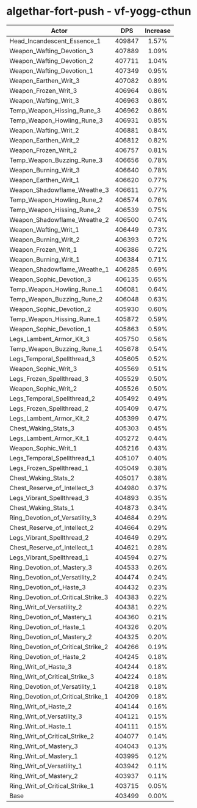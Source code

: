 # algethar-fort-push - vf-yogg-cthun
| Actor | DPS | Increase |
|---|:---:|:---:|
|Head_Incandescent_Essence_1|409847|1.57%|
|Weapon_Wafting_Devotion_3|407889|1.09%|
|Weapon_Wafting_Devotion_2|407711|1.04%|
|Weapon_Wafting_Devotion_1|407349|0.95%|
|Weapon_Earthen_Writ_3|407082|0.89%|
|Weapon_Frozen_Writ_3|406964|0.86%|
|Weapon_Wafting_Writ_3|406963|0.86%|
|Temp_Weapon_Hissing_Rune_3|406962|0.86%|
|Temp_Weapon_Howling_Rune_3|406931|0.85%|
|Weapon_Wafting_Writ_2|406881|0.84%|
|Weapon_Earthen_Writ_2|406812|0.82%|
|Weapon_Frozen_Writ_2|406757|0.81%|
|Temp_Weapon_Buzzing_Rune_3|406656|0.78%|
|Weapon_Burning_Writ_3|406640|0.78%|
|Weapon_Earthen_Writ_1|406620|0.77%|
|Weapon_Shadowflame_Wreathe_3|406611|0.77%|
|Temp_Weapon_Howling_Rune_2|406574|0.76%|
|Temp_Weapon_Hissing_Rune_2|406539|0.75%|
|Weapon_Shadowflame_Wreathe_2|406500|0.74%|
|Weapon_Wafting_Writ_1|406449|0.73%|
|Weapon_Burning_Writ_2|406393|0.72%|
|Weapon_Frozen_Writ_1|406386|0.72%|
|Weapon_Burning_Writ_1|406384|0.71%|
|Weapon_Shadowflame_Wreathe_1|406285|0.69%|
|Weapon_Sophic_Devotion_3|406135|0.65%|
|Temp_Weapon_Howling_Rune_1|406081|0.64%|
|Temp_Weapon_Buzzing_Rune_2|406048|0.63%|
|Weapon_Sophic_Devotion_2|405930|0.60%|
|Temp_Weapon_Hissing_Rune_1|405872|0.59%|
|Weapon_Sophic_Devotion_1|405863|0.59%|
|Legs_Lambent_Armor_Kit_3|405750|0.56%|
|Temp_Weapon_Buzzing_Rune_1|405678|0.54%|
|Legs_Temporal_Spellthread_3|405605|0.52%|
|Weapon_Sophic_Writ_3|405569|0.51%|
|Legs_Frozen_Spellthread_3|405529|0.50%|
|Weapon_Sophic_Writ_2|405526|0.50%|
|Legs_Temporal_Spellthread_2|405492|0.49%|
|Legs_Frozen_Spellthread_2|405409|0.47%|
|Legs_Lambent_Armor_Kit_2|405399|0.47%|
|Chest_Waking_Stats_3|405303|0.45%|
|Legs_Lambent_Armor_Kit_1|405272|0.44%|
|Weapon_Sophic_Writ_1|405216|0.43%|
|Legs_Temporal_Spellthread_1|405107|0.40%|
|Legs_Frozen_Spellthread_1|405049|0.38%|
|Chest_Waking_Stats_2|405017|0.38%|
|Chest_Reserve_of_Intellect_3|404980|0.37%|
|Legs_Vibrant_Spellthread_3|404893|0.35%|
|Chest_Waking_Stats_1|404873|0.34%|
|Ring_Devotion_of_Versatility_3|404684|0.29%|
|Chest_Reserve_of_Intellect_2|404664|0.29%|
|Legs_Vibrant_Spellthread_2|404649|0.29%|
|Chest_Reserve_of_Intellect_1|404621|0.28%|
|Legs_Vibrant_Spellthread_1|404594|0.27%|
|Ring_Devotion_of_Mastery_3|404533|0.26%|
|Ring_Devotion_of_Versatility_2|404474|0.24%|
|Ring_Devotion_of_Haste_3|404432|0.23%|
|Ring_Devotion_of_Critical_Strike_3|404383|0.22%|
|Ring_Writ_of_Versatility_2|404381|0.22%|
|Ring_Devotion_of_Mastery_1|404360|0.21%|
|Ring_Devotion_of_Haste_1|404326|0.20%|
|Ring_Devotion_of_Mastery_2|404325|0.20%|
|Ring_Devotion_of_Critical_Strike_2|404266|0.19%|
|Ring_Devotion_of_Haste_2|404245|0.18%|
|Ring_Writ_of_Haste_3|404244|0.18%|
|Ring_Writ_of_Critical_Strike_3|404224|0.18%|
|Ring_Devotion_of_Versatility_1|404218|0.18%|
|Ring_Devotion_of_Critical_Strike_1|404209|0.18%|
|Ring_Writ_of_Haste_2|404144|0.16%|
|Ring_Writ_of_Versatility_3|404121|0.15%|
|Ring_Writ_of_Haste_1|404111|0.15%|
|Ring_Writ_of_Critical_Strike_2|404077|0.14%|
|Ring_Writ_of_Mastery_3|404043|0.13%|
|Ring_Writ_of_Mastery_1|403995|0.12%|
|Ring_Writ_of_Versatility_1|403942|0.11%|
|Ring_Writ_of_Mastery_2|403937|0.11%|
|Ring_Writ_of_Critical_Strike_1|403715|0.05%|
|Base|403499|0.00%|
